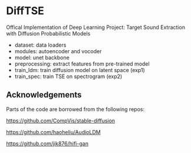 # DiffTSE
Offical Implementation of Deep Learning Project: Target Sound Extraction with Diffusion Probabilistic Models

- dataset: data loaders
- modules: autoencoder and vocoder
- model: unet backbone
- preprocessing: extract features from pre-trained model
- train_ldm: train diffusion model on latent space (exp1)
- train_spec: train TSE on spectrogram (exp2)


## Acknowledgements

Parts of the code are borrowed from the following repos:

https://github.com/CompVis/stable-diffusion

https://github.com/haoheliu/AudioLDM

https://github.com/jik876/hifi-gan
